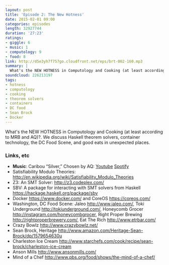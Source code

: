 ```yaml
---
layout: post
title: 'Episode 2: The New Hotness'
date: 2015-02-01 09:00
categories: episodes
length: 32927744
duration: '27:23'
ratings:
- giggle: 6
- music: 1
- computology: 9
- food: 8
link: http://d5e3yh7f757go.cloudfront.net/eps/brt-002-160.mp3
summary: |
  What's the NEW HOTNESS in Computology and Cooking (at least according to MRB and AQ)?. We discuss Haskell theorem solvers, container technology, the DC Food Scene, and good eats in unexpected places.
soundcloud: 226213197
tags:
- hotness
- computology
- cooking
- theorem solvers
- containers
- DC food
- Sean Brock
- Docker
---
```

What's the NEW HOTNESS in Computology and Cooking (at least according to MRB and AQ)?. We discuss Haskell theorem solvers, container technology, the DC Food Scene, and good eats in unexpected places.

<!-- more -->

### Links, etc

* <strong>Music</strong>: Caribou “Silver,” Chosen by AQ: [Youtube](https://www.youtube.com/watch?v=yvDVyqgaAFo) [Spotify](http://open.spotify.com/track/5xVZk4Vt12ViVyoircV9iP)
* Satisfiability Modulo Theories: <http://en.wikipedia.org/wiki/Satisfiability_Modulo_Theories>
* Z3: An SMT Solver: <http://z3.codeplex.com/>
* SBV: A package for interacting with SMT solvers from Haskell <https://hackage.haskell.org/package/sbv>
* Docker <https://www.docker.com/> and CoreOS <https://coreos.com/>
* Washington, DC Food Scene: Jaleo <http://www.jaleo.com/>, Toki Underground <http://tokiunderground.com/>, Honeycomb Grocer <http://instagram.com/honeycombgrocer>, Right Proper Brewing <http://rightproperbrewery.com/>, Eat The Rich <http://www.etrbar.com/>
* Crazy Bowlz <http://www.crazybowlz.net/>
* Sean Brock, Heritage <http://www.amazon.com/Heritage-Sean-Brock/dp/1579654630u>
* Charleston Ice Cream <http://www.starchefs.com/cook/recipe/sean-brock/charleston-ice-cream>
* Anson Mills <http://www.ansonmills.com/>
* Mind of a Chef <http://www.pbs.org/food/shows/the-mind-of-a-chef/>
